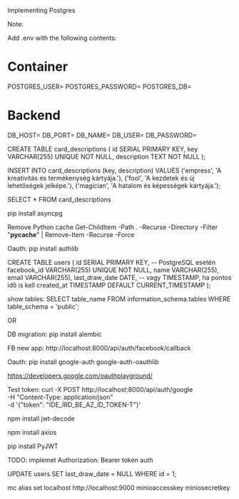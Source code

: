 Implementing Postgres

Note:

Add .env with the following contents:
# Container
POSTGRES_USER=
POSTGRES_PASSWORD=
POSTGRES_DB=
# Backend
DB_HOST=
DB_PORT=
DB_NAME=
DB_USER=
DB_PASSWORD=


CREATE TABLE card_descriptions (
    id SERIAL PRIMARY KEY,
    key VARCHAR(255) UNIQUE NOT NULL,
    description TEXT NOT NULL
);

INSERT INTO card_descriptions (key, description) VALUES
('empress', 'A kreativitás és termékenység kártyája.'),
('fool', 'A kezdetek és új lehetőségek jelképe.'),
('magician', 'A hatalom és képességek kártyája.');

SELECT * FROM card_descriptions

pip install asyncpg

Remove Python cache
Get-ChildItem -Path . -Recurse -Directory -Filter "__pycache__" | Remove-Item -Recurse -Force

Oauth:
pip install authlib 

CREATE TABLE users (
    id SERIAL PRIMARY KEY,  -- PostgreSQL esetén
    facebook_id VARCHAR(255) UNIQUE NOT NULL,
    name VARCHAR(255),
    email VARCHAR(255),
    last_draw_date DATE,  -- vagy TIMESTAMP, ha pontos idő is kell
    created_at TIMESTAMP DEFAULT CURRENT_TIMESTAMP
);

show tables:
SELECT table_name FROM information_schema.tables
WHERE table_schema = 'public';

OR



DB migration:
pip install alembic

FB new app:
http://localhost:8000/api/auth/facebook/callback


Oauth:
pip install google-auth google-auth-oauthlib

https://developers.google.com/oauthplayground/

Test token:
curl -X POST http://localhost:8000/api/auth/google \
  -H "Content-Type: application/json" \
  -d '{"token": "IDE_ÍRD_BE_AZ_ID_TOKEN-T"}'


npm install jwt-decode

npm install axios

pip install PyJWT


TODO: implemet Authorization: Bearer token auth

UPDATE users SET last_draw_date = NULL WHERE id = 1;

mc alias set localhost http://localhost:9000 minioaccesskey miniosecretkey




